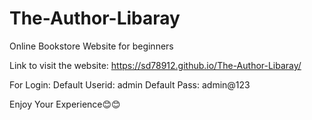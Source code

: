 # The-Author-Libaray

Online Bookstore Website for beginners

Link to visit the website: https://sd78912.github.io/The-Author-Libaray/

For Login:
Default Userid: admin
Default Pass: admin@123



Enjoy Your Experience😊😊
